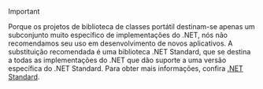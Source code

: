 > [!IMPORTANT]
> Porque os projetos de biblioteca de classes portátil destinam-se apenas um subconjunto muito específico de implementações do .NET, nós não recomendamos seu uso em desenvolvimento de novos aplicativos. A substituição recomendada é uma biblioteca .NET Standard, que se destina a todas as implementações do .NET que dão suporte a uma versão específica do .NET Standard. Para obter mais informações, confira [.NET Standard](~/docs/standard/net-standard.md).